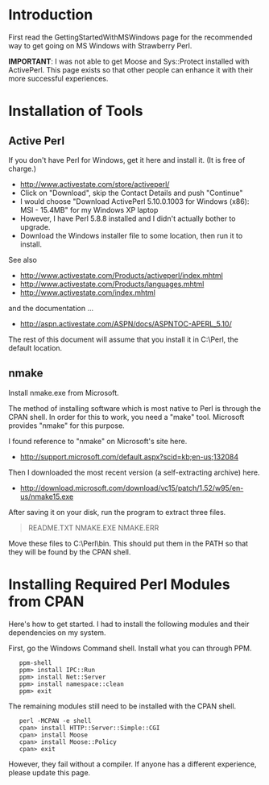 # Introduction #

First read the GettingStartedWithMSWindows page for the recommended way to get going on MS Windows with Strawberry Perl.

**IMPORTANT**: I was not able to get Moose and Sys::Protect installed with ActivePerl. This page exists so that other people can enhance it with their more successful experiences.

# Installation of Tools #

## Active Perl ##

If you don't have Perl for Windows, get it here and install it. (It is free of charge.)

  * http://www.activestate.com/store/activeperl/
  * Click on "Download", skip the Contact Details and push "Continue"
  * I would choose "Download ActivePerl 5.10.0.1003 for Windows (x86): MSI - 15.4MB" for my Windows XP laptop
  * However, I have Perl 5.8.8 installed and I didn't actually bother to upgrade.
  * Download the Windows installer file to some location, then run it to install.

See also

  * http://www.activestate.com/Products/activeperl/index.mhtml
  * http://www.activestate.com/Products/languages.mhtml
  * http://www.activestate.com/index.mhtml

and the documentation ...

  * http://aspn.activestate.com/ASPN/docs/ASPNTOC-APERL_5.10/

The rest of this document will assume that you install it in C:\Perl, the default location.

## nmake ##

Install nmake.exe from Microsoft.

The method of installing software which is most native to Perl is through the CPAN shell. In order for this to work, you need a "make" tool. Microsoft provides "nmake" for this purpose.

I found reference to "nmake" on Microsoft's site here.

  * http://support.microsoft.com/default.aspx?scid=kb;en-us;132084

Then I downloaded the most recent version (a self-extracting archive) here.

  * http://download.microsoft.com/download/vc15/patch/1.52/w95/en-us/nmake15.exe

After saving it on your disk, run the program to extract three files.

> README.TXT
> NMAKE.EXE
> NMAKE.ERR

Move these files to C:\Perl\bin. This should put them in the PATH so that they will be found by the CPAN shell.

# Installing Required Perl Modules from CPAN #

Here's how to get started.
I had to install the following modules and their dependencies on my system.

First, go the Windows Command shell. Install what you can through PPM.

```
   ppm-shell
   ppm> install IPC::Run
   ppm> install Net::Server
   ppm> install namespace::clean
   ppm> exit
```

The remaining modules still need to be installed with the CPAN shell.

```
   perl -MCPAN -e shell
   cpan> install HTTP::Server::Simple::CGI
   cpan> install Moose
   cpan> install Moose::Policy
   cpan> exit
```

However, they fail without a compiler. If anyone has a different experience,
please update this page.